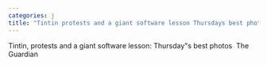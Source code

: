 ```yaml
---
categories: j
title: "Tintin protests and a giant software lesson Thursdays best photos  The Guardian"
---
```

Tintin, protests and a giant software lesson: Thursday"s best photos&nbsp;&nbsp;The Guardian